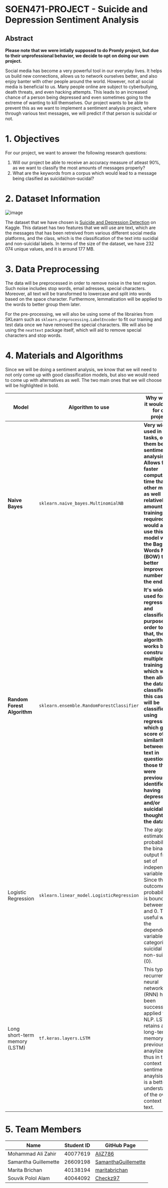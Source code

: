 # SOEN471-PROJECT - Suicide and Depression Sentiment Analysis

## Abstract

**Please note that we were intially supposed to do Promly project, but due to their unprofessional behavior, we decide to opt on doing our own project.**

Social media has become a very powerful tool in our everyday lives. It helps us build new connections, allows us to network ourselves better, and also enjoy banter with other people around the world. However, not all social media is beneficial to us. Many people online are subject to cyberbullying, death threats, and even hacking attempts. This leads to an increased chance of a person being depressed and even sometimes going to the extreme of wanting to kill themselves. Our project wants to be able to prevent this as we want to implement a sentiment analysis project, where through various text messages, we will predict if that person is suicidal or not. 


# 1. Objectives

For our project, we want to answer the following research questions:

1. Will our project be able to receive an accuracy measure of atleast 90%, as we want to classify the most amounts of messages properly?
2. What are the keywords from a corpus which would lead to a message being clasified as suicidal/non-sucidal?

# 2. Dataset Information
![image](https://user-images.githubusercontent.com/59709752/220502250-1d5899dc-47d8-4034-bfeb-79b3aff2e541.png)

The dataset that we have chosen is [Suicide and Depression Detection](https://www.kaggle.com/datasets/nikhileswarkomati/suicide-watch) on Kaggle. This dataset has two features that we will use are text, which are the messages that has been retreived from various different social media platforms, and the class, which is the classification of the text into sucidial and non-suicidal labels. In terms of the size of the dataset, we have 232 074 unique values, and it is around 177 MB.

# 3. Data Preprocessing

The data will be preprocessed in order to remove noise in the text region. Such noise includes stop words, email adresses, special characters. Moreover, all text will be transformed to lowercase and split into words based on the space character. Furthermore, lemmatization will be applied to the words to better group them later.

For the pre-processing, we will also be using some of the librairies from SKLearn such as ``sklearn.preprocessing.LabelEncoder`` to fit our training and test data once we have removed the special characters. We will also be using the ``neattext`` package itself, which will aid to remove special characters and stop words.


# 4. Materials and Algorithms

Since we will be doing a sentiment analysis, we know that we will need to not only come up with good classification models, but also we would need to come up with alternatives as well. The two main ones that we will choose will be highlighted in bold. 

| Model             | Algorithm to use | Why we feel it would work for our project?                 |
| -------------------- | ---------- | ------------------------------------------------------------- |
| **Naive Bayes**  | ``sklearn.naive_bayes.MultinomialNB``  |  **Very widely used in NLP tasks, one of them being sentiment analysis. Allows for faster computation time than other models, as well relatively low amount of training required. We would also use this model with the Bag of Words Model (BOW) to better improve our numbers at the end.**                |
| **Random Forest Algorithm**| ``sklearn.ensemble.RandomForestClassifier`` | **It's widely used for regression and classification purposes. In order to do that, the algorithm works by constructing multiple training trees which would then allow the data to be classified. In this case, it will be classified using regression which gives a score of similarity between the text in question and those that were previously identified to having depression and/or suicidal thoughts in the dataset.** |
|   Logistic Regression   | ``sklearn.linear_model.LogisticRegression``   |     The algorithm estimates the probability of the binary output from a set of independent variables. Since the outcome is a probability, it is bound between 1 and 0. This is useful when the dependent variable is categorical, suicidal (1) or non-suicidal (0).        |
| Long short-term memory (LSTM) | ``tf.keras.layers.LSTM`` | This type of recurrent neural network (RNN) has been successfully applied to NLP. LSTM retains a long-term memory from previous data anaylized, thus in the context of sentiment anaylsis there is a better understanding of the overall context of the text.          |



# 5. Team Members
| Name                 | Student ID | GitHub Page                                                   |
| -------------------- | ---------- | ------------------------------------------------------------- |
| Mohammad Ali Zahir   | 40077619   | [AliZ786](https://github.com/AliZ786)                         |
| Samantha Guillemette | 26609198   | [SamanthaGuillemette](https://github.com/SamanthaGuillemette) |
| Marita Brichan       | 40138194   | [maritabrichan](https://github.com/maritabrichan)            |
| Souvik Polol Alam    | 40044092   | [Checkz97](https://github.com/Checkz97)          |
